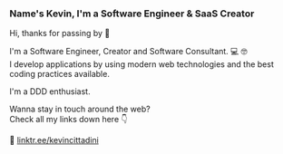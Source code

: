 ### Name's Kevin, I'm a Software Engineer & SaaS Creator

Hi, thanks for passing by 🖖

I'm a Software Engineer, Creator and Software Consultant. 💻 🤓  
I develop applications by using modern web technologies and the best coding practices available.

I'm a DDD enthusiast.

Wanna stay in touch around the web?  
Check all my links down here 👇
 
 🌲 [linktr.ee/kevincittadini](https://linktr.ee/kevincittadini)
